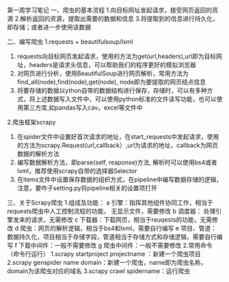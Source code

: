 第一周学习笔记
一、爬虫的基本流程
1.向目标网址发起请求，接受网页返回的资源
2.解析返回的资源，提取出需要的数据和信息
3.将提取到的信息进行持久化，即存储；或者进一步使用该数据



二、编写爬虫
1.requests + beautifulsoup/lxml
1) requests向目标网页发起请求，使用的方法为get(url,headers),url即为目标网址，headers是请求头信息，可以帮助我们的程序更好的模拟浏览器
2) 对网页进行分析，使用BeautifulSoup进行网页解析，常用方法为find_all(node),find(node),get(node), node即为要提取的网页结点信息
3) 将要存储的数据以ython自带的数据结构进行保存，存储时，可以有多种方式，将上述数据写入文件中，可以使用python标准的文件读写功能，也可以使用第三方库,如pandas写入cav。excel等文件中


2.爬虫框架scrapy
1) 在spider文件中设置好首次请求的地址，在start_requests中发起请求，使用的方法为scrapy.Request(url,callback）,url为请求的地址，callback为网页数据的解析方法
2) 编写数据解析方法，即parse(self, reaponse)方法, 解析时可以使用bs4或者lxml，推荐使用scrapy自带的选择器Selector
3) 在items文件中设置保存数据的组织方式，在pipeline中编写数据存储的逻辑，注意，要咋子setting.py将pipeline相关的设置项打开


三、关于Scrapy爬虫
1.组成及功能：
a 引擎：指挥其他组件协同工作，相当于requests爬虫中人工控制流程的功能， 无显示文件，需要修改
b 调度器： 处理引擎发来的请求，无需修改
c 下载器：下载网页，相当于reuqests的功能，无需修改
d 爬虫：网页的解析逻辑，相当于bs4和lxml，需要自行编写
e 项目、管道：数据持久化，项目相当于存储字段，管道相当于存储方式和存储逻辑，需要自行编写
f 下载中间件：一般不需要修改
g 爬虫中间件：一般不需要修改
2.常用命令（命令行运行）
1.scrapy startproject projectname ：新建一个爬虫项目
2.scrapy genspider name domain：新建一个爬虫，name即为爬虫名称，domain为该爬虫对应的域名
3.scrapy crawl spidername：运行爬虫